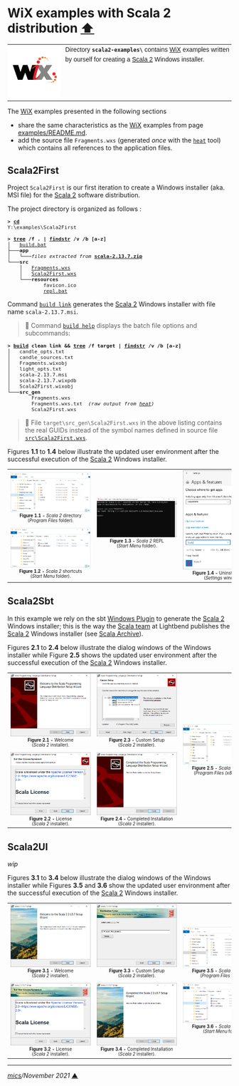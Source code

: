 # <span id="top">WiX examples with Scala 2 distribution</span> <span style="size:30%;"><a href="../README.md">⬆</a></span>

<table style="font-family:Helvetica,Arial;font-size:14px;line-height:1.6;">
  <tr>
  <td style="border:0;padding:0 10px 0 0;min-width:120px;">
    <a href="https://wixtoolset.org/" rel="external"><img style="border:0;width:120px;" src="../docs/wixtoolset.png" alt="WiX project" /></a>
  </td>
  <td style="border:0;padding:0;vertical-align:text-top;">
    Directory <strong><code>scala2-examples\</code></strong> contains <a href="https://wixtoolset.org/" rel="external">WiX</a> examples written by ourself for creating a <a href="https://www.scala-lang.org/">Scala 2</a> Windows installer.
  </td>
  </tr>
</table>

The [WiX][wix_toolset] examples presented in the following sections
- share the same characteristics as the [WiX][wix_toolset] examples from page [examples/README.md](../examples/README.md).
- add the source file `Fragments.wxs` (generated *once* with the [`heat`][wix_heat] tool) which contains all references to the application files. 

## <span id="scala2_first">Scala2First</span>

Project `Scala2First` is our first iteration to create a Windows installer (aka. MSI file) for the [Scala 2][scala2_releases] software distribution.

The project directory is organized as follows :
<pre style="font-size:80%;">
<b>&gt; <a href="https://docs.microsoft.com/en-us/windows-server/administration/windows-commands/cd">cd</a></b>
Y:\examples\Scala2First
&nbsp;
<b>&gt; <a href="https://docs.microsoft.com/en-us/windows-server/administration/windows-commands/tree">tree</a> /f . | <a href="https://docs.microsoft.com/en-us/windows-server/administration/windows-commands/findstr">findstr</a> /v /b [a-z]</b>
│   <a href="./Scala3First/build.bat">build.bat</a>
├───<b>app</b>
│   └───<i>files extracted from</i> <a href="https://www.scala-lang.org/download/2.13.7.html"><b>scala-2.13.7.zip</b></a>
└───<b>src</b>
    │   <a href="./Scala3First/src/Fragments.wxs">Fragments.wxs</a>
    │   <a href="./Scala3First/src/Scala3First.wxs">Scala2First.wxs</a>
    └───<b>resources</b>
            favicon.ico
            <a href="./Scala3First/src/resources/repl.bat">repl.bat</a>
</pre>

Command [`build link`](./Scala3First/build.bat) generates the [Scala 2][scala2] Windows installer with file name `scala-2.13.7.msi`.

> **:mag_right:** Command [`build help`](./Scala3First/build.bat) displays the batch file options and subcommands:

<pre style="font-size:80%;">
<b>&gt; <a href="./Scala3First/build.bat">build</a> clean link &amp;&amp; <a href="https://docs.microsoft.com/en-us/windows-server/administration/windows-commands/tree">tree</a> /f target | <a href="https://docs.microsoft.com/en-us/windows-server/administration/windows-commands/findstr">findstr</a> /v /b [a-z]</b>
│   candle_opts.txt
│   candle_sources.txt
│   Fragments.wixobj
│   light_opts.txt
│   scala-2.13.7.msi
│   scala-2.13.7.wixpdb
│   Scala2First.wixobj
└───<b>src_gen</b>
        Fragments.wxs
        Fragments.wxs.txt  <i>(raw output from <a href="https://wixtoolset.org/documentation/manual/v3/overview/heat.html">heat</a>)</i>
        Scala2First.wxs
</pre>

> **:mag_right:** File `target\src_gen\Scala2First.wxs` in the above listing contains the real GUIDs instead of the symbol names defined in source file [`src\Scala2First.wxs`](./Scala2First/src/Scala2First.wxs).

Figures **1.1** to **1.4** below illustrate the updated user environment after the successful execution of the [Scala 2][scala2] Windows installer.

<table>
<tr>
<td style="text-align:center;">
  <div>
  <a href="images/Scala2First_ProgFiles.png"><img style="max-width:180px;" src="images/Scala2First_ProgFiles.png" /></a>
  <div style="font-size:70%;"><b>Figure 1.1 -</b> <i>Scala 2</i> directory<br>(<i>Program Files</i> folder).<br/>&nbsp;
  </div>
  <div>
  <a href="images/Scala2First_StartMenu.png"><img style="max-width:180px;" src="images/Scala2First_StartMenu.png" /></a>
  <div style="font-size:70%;"><b>Figure 1.2 -</b> <i>Scala 2</i> shortcuts<br>(<i>Start Menu</i> folder).
  </div>
</td>
<td style="text-align:center;">
  <div>
  <a href="images/Scala2First_REPL.png"><img style="max-width:180px;" src="images/Scala2First_REPL.png" /></a>
  <div style="font-size:70%;"><b>Figure 1.3 -</b> <i>Scala 2</i> REPL<br>(<i>Start Menu</i> folder).<br/>&nbsp;
  </div>
</td>
<td style="text-align:center;">
  <a href="images/Scala2First_Uninstall.png"><img style="max-width:180px;" src="images/Scala2First_Uninstall.png" /></a>
  <div style="font-size:70%;"><b>Figure 1.4 -</b> Uninstall <i>Scala 2</i><br/>(<i>Settings</i> window).
</td>
</tr>
</table>

## <span id="scala2_sbt">Scala2Sbt</span>

In this example we rely on the sbt [Windows Plugin][sbt_windows_plugin] to generate the [Scala 2][scala2] Windows installer; this is the way the [Scala team][lightbend_scala] at Lightbend publishes the [Scala 2][scala2] Windows installer (see [Scala Archive](https://www.scala-lang.org/files/archive/)).

Figures **2.1** to **2.4** below illustrate the dialog windows of the Windows installer while Figure **2.5** shows the updated user environment after the successful execution of the [Scala 2][scala2] Windows installer.

<table>
<tr>
<td style="text-align:center;">
  <div>
  <a href="images/Scala2Sbt_Setup1.png">
  <img style="max-width:180px;" src="images/Scala2Sbt_Setup1.png" alt="Welcome" />
  </a>
  <div style="font-size:70%;"><b>Figure 2.1 -</b> Welcome<br>(<i>Scala 2</i> installer).<br/>&nbsp;
  </div>
  <div>
  <a href="images/Scala2Sbt_Setup2.png">
  <img style="max-width:180px;" src="images/Scala2Sbt_Setup2.png" alt="License" />
  </a>
  <div style="font-size:70%;"><b>Figure 2.2 -</b> License<br>(<i>Scala 2</i> installer).
  </div>
</td>
<td style="text-align:center;">
  <div>
  <a href="images/Scala2Sbt_Setup3.png">
  <img style="max-width:180px;" src="images/Scala2Sbt_Setup3.png" alt="Custom Setup" />
  </a>
  <div style="font-size:70%;"><b>Figure 2.3 -</b> Custom Setup<br>(<i>Scala 2</i> installer).<br/>&nbsp;
  </div>
  <div>
  <a href="images/Scala2Sbt_Setup4.png">
  <img style="max-width:180px;" src="images/Scala2Sbt_Setup4.png" alt="Completed" />
  </a>
  <div style="font-size:70%;"><b>Figure 2.4 -</b> Completed Installation<br>(<i>Scala 2</i> installer).
  </div>
</td>
<td style="text-align:center;">
  <div>
  <a href="images/Scala2Sbt_ProgFiles.png">
  <img style="max-width:180px;" src="images/Scala2Sbt_ProgFiles.png" alt="Scala 2 directory" />
  </a>
  <div style="font-size:70%;"><b>Figure 2.5 -</b> <i>Scala 2</i> directory<br>(<i>Program Files (x86)</i> folder).
  </div>
</td>
</tr>
</table>

## <span id="scala2_ui">Scala2UI</span>

*wip*

Figures **3.1** to **3.4** below illustrate the dialog windows of the Windows installer while Figures **3.5** and **3.6** show the updated user environment after the successful execution of the [Scala 2][scala2] Windows installer.

<table>
<tr>
<td style="text-align:center;">
  <div>
  <a href="images/Scala2UI_Setup1.png">
  <img style="max-width:180px;" src="images/Scala2UI_Setup1.png" alt="Welcome" />
  </a>
  <div style="font-size:70%;"><b>Figure 3.1 -</b> Welcome<br>(<i>Scala 2</i> installer).<br/>&nbsp;
  </div>
  <div>
  <a href="images/Scala2UI_Setup2.png">
  <img style="max-width:180px;" src="images/Scala2UI_Setup2.png" alt="License" />
  </a>
  <div style="font-size:70%;"><b>Figure 3.2 -</b> License<br>(<i>Scala 2</i> installer).
  </div>
</td>
<td style="text-align:center;">
  <div>
  <a href="images/Scala2UI_Setup3.png">
  <img style="max-width:180px;" src="images/Scala2UI_Setup3.png" alt="Custom Setup" />
  </a>
  <div style="font-size:70%;"><b>Figure 3.3 -</b> Custom Setup<br>(<i>Scala 2</i> installer).<br/>&nbsp;
  </div>
  <div>
  <a href="images/Scala2UI_Setup4.png">
  <img style="max-width:180px;" src="images/Scala2UI_Setup4.png" alt="Completed" />
  </a>
  <div style="font-size:70%;"><b>Figure 3.4 -</b> Completed Installation<br>(<i>Scala 2</i> installer).
  </div>
</td>
<td style="text-align:center;">
  <div>
  <a href="images/Scala2UI_ProgFiles.png">
  <img style="max-width:180px;" src="images/Scala2UI_ProgFiles.png" alt="Scala 2 directory" />
  </a>
  <div style="font-size:70%;"><b>Figure 3.5 -</b> <i>Scala 2</i> directory<br>(<i>Program Files</i> folder).<br/>&nbsp;
  </div>
  <div>
  <a href="images/Scala2UI_StartMenu.png">
  <img style="max-width:180px;" src="images/Scala2UI_StartMenu.png" alt="Scala 2 directory" />
  </a>
  <div style="font-size:70%;"><b>Figure 3.6 -</b> <i>Scala 2</i> directory<br>(<i>Start Menu</i> folder).
  </div>
</td>
</tr>
</table>

<!--
## <span id="footnotes">Footnotes</span>

<b name="footnote_01">[1]</b> ***Default OpenJDK Location*** [↩](#anchor_01)

<p style="margin:0 0 1em 20px;">

</p>
-->

***

*[mics](https://lampwww.epfl.ch/~michelou/)/November 2021* [**&#9650;**](#top)
<span id="bottom">&nbsp;</span>

<!-- link refs -->

[firegiant]: https://www.firegiant.com/
[lightbend_scala]: https://www.lightbend.com/blog/scala-center
[microsoft_powershell]: https://docs.microsoft.com/en-us/powershell/scripting/getting-started/getting-started-with-windows-powershell?view=powershell-6
[sbt_windows_plugin]: https://www.scala-sbt.org/sbt-native-packager/formats/windows.html
[scala2]: https://www.scala-lang.org/
[scala2_releases]: https://github.com/scala/scala/releases
[windows_program_files]: https://en.wikipedia.org/wiki/Program_Files
[windows_settings]: https://support.microsoft.com/en-us/windows/find-settings-in-windows-10-6ffbef87-e633-45ac-a1e8-b7a834578ac6
[windows_start_menu]: https://support.microsoft.com/en-us/windows/see-what-s-on-the-start-menu-a8ccb400-ad49-962b-d2b1-93f453785a13
[wix_candle]: https://wixtoolset.org/documentation/manual/v3/overview/candle.html
[wix_component]: https://wixtoolset.org/documentation/manual/v3/xsd/wix/component.html
[wix_heat]: https://wixtoolset.org/documentation/manual/v3/overview/heat.html
[wix_light]: https://wixtoolset.org/documentation/manual/v3/overview/light.html
[wix_toolset]: https://wixtoolset.org/
